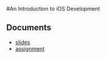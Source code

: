 #An Introduction to iOS Development

## Documents
- [slides](vpoupet.github.io/iOS/slides.html)
- [assignment](vpoupet.github.io/iOS/assignment.pdf)
